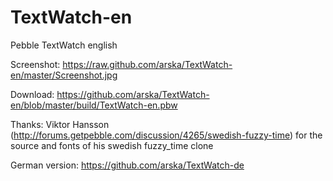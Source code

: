TextWatch-en
============

Pebble TextWatch english

Screenshot: https://raw.github.com/arska/TextWatch-en/master/Screenshot.jpg

Download: https://github.com/arska/TextWatch-en/blob/master/build/TextWatch-en.pbw

Thanks: Viktor Hansson (http://forums.getpebble.com/discussion/4265/swedish-fuzzy-time) for the source and fonts of his swedish fuzzy_time clone

German version: https://github.com/arska/TextWatch-de
